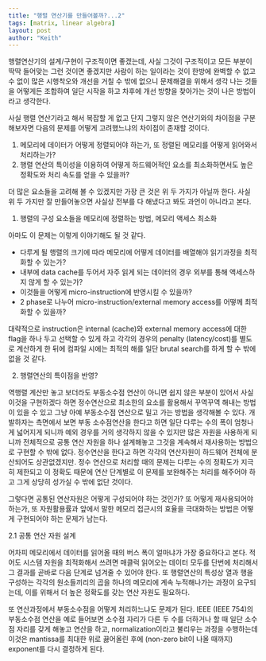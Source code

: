 ```yaml
---
title: "행렬 연산기를 만들어볼까?...2"
tags: [matrix, linear algebra]
layout: post
author: "Keith"
---
```


행렬연산기의 설계/구현이 구조적이면 좋겠는데, 사실 그것이 구조적이고 모든 부분이 딱딱 들어맞는 그런 것이면 좋겠지만 사람이 하는 일이라는 것이 한방에 완벽할 수 없고 수 없이 많은 시행착오와 개선을 거칠 수 밖에 없으니 문제해결을 위해서 생각 나는 것들을 어떻게든 조합하여 일단 시작을 하고 차후에 개선 방향을 찾아가는 것이 나은 방법이라고 생각한다.

사실 행렬 연산기라고 해서 복잡할 게 없고 단지 그렇지 않은 연산기와의 차이점을 구분해보자면 다음의 문제를 어떻게 고려했느냐의 차이점이 존재할 것이다.

1. 메모리에 데이터가 어떻게 정렬되어야 하는가, 또 정렬된 메모리를 어떻게 읽어와서 처리하는가?
2. 행렬 연산의 특이성을 이용하여 어떻게 하드웨어적인 요소를 최소화하면서도 높은 정확도와 처리 속도를 얻을 수 있을까?

더 많은 요소들을 고려해 볼 수 있겠지만 가장 큰 것은 위 두 가지가 아닐까 한다. 사실 위 두 가지만 잘 만들어놓으면 사실상 전부를 다 해냈다고 봐도 과언이 아니라고 본다.

1. 행렬의 구성 요소들을 메모리에 정렬하는 방법, 메모리 액세스 최소화

아마도 이 문제는 이렇게 이야기해도 될 것 같다. 

- 다루게 될 행렬의 크기에 따라 메모리에 어떻게 데이터를 배열해야 읽기과정을 최적화할 수 있는가?
- 내부에 data cache를 두어서 자주 읽게 되는 데이터의 경우 외부를 통해 액세스하지 않게 할 수 있는가?
- 이것들을 어떻게 micro-instruction에 반영시킬 수 있을까?
- 2 phase로 나누어 micro-instruction/external memory access를 어떻께 최적화할 수 있을까?

대략적으로 instruction은 internal (cache)와 external memory access에 대한 flag을 하나 두고 선택할 수 있게 하고 각각의 경우의 penalty (latency/cost)를 별도로 계산하게 한 뒤에 컴파일 시에는 최적의 해를 일단 brutal search를 하게 할 수 밖에 없을 것 같다.

2. 행렬연산의 특이점을 반영?

역행렬 계산만 놓고 보더라도 부동소수점 연산이 아니면 쉽지 않은 부분이 있어서 사실 이것을 구현하겠다 하면 정수연산으로 최소한의 요소를 활용해서 꾸역꾸역 해내는 방법이 있을 수 있고 그냥 아예 부동소수점 연산으로 밀고 가는 방법을 생각해볼 수 있다. 개발하자는 측면에서 보면 부동 소수점연산을 한다고 하면 일단 다루는 수의 폭이 엄청나게 넓어지게 되니까 예외 경우를 거의 생각하지 않을 수 있지만 많은 자원을 사용하게 되니까 전체적으로 공통 연산 자원을 하나 설계해놓고 그것을 계속해서 재사용하는 방법으로 구현할 수 밖에 없다. 정수연산을 한다고 하면 각각의 연산자원이 하드웨어 전체에 분산되어도 상관없겠지만. 정수 연산으로 처리할 때의 문제는 다루는 수의 정확도가 지극히 제한되고 이 정확도 때문에 연산 단계별로 이 문제를 보완해주는 처리를 해주어야 하고 그게 상당히 성가실 수 밖에 없단 것이다.

그렇다면 공통된 연산자원은 어떻게 구성되어야 하는 것인가? 또 어떻게 재사용되어야 하는가, 또 자원활용률과 앞에서 말한 메모리 접근시의 효율을 극대화하는 방법은 어떻게 구현되어야 하는 문제가 남는다.

2.1 공통 연산 자원 설계

어차피 메모리에서 데이터를 읽어올 때의 버스 폭이 얼마냐가 가장 중요하다고 본다. 적어도 시스템 자원을 최적화해서 쓰려면 매클럭 읽어오는 데이터 모두를 단번에 처리해서 그 결과를 곧바로 다음 단계로 넘겨줄 수 있어야 한다. 또 행렬연산의 특성상 열과 행을 구성하는 각각의 원소들끼리의 곱을 하나의 메모리에 계속 누적해나가는 과정이 요구되는데, 이를 위해서 더 높은 정확도를 갖는 연산 자원도 필요하다.

또 연산과정에서 부동소수점을 어떻게 처리하느냐도 문제가 된다. IEEE (IEEE 754)의 부동소수점 연산을 예로 들어보면 소수점 자리가 다른 두 수를 더하거나 할 때 일단 소수점 자리를 갖게 해놓고 연산을 하고, normalization이라고 불리우는 과정을 수행하는데 이것은 mantissa를 최대한 위로 끓어올린 후에 (non-zero bit이 나올 때까지) exponent를 다시 결정하게 된다. 
